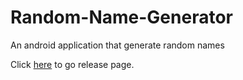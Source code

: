 # Random-Name-Generator
An android application that generate random names

Click <a href="https://github.com/ospirentos/Random-Name-Generator/releases">here</a> to go release page.
